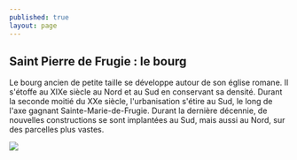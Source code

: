 ```yaml
---
published: true
layout: page
---
```

## Saint Pierre de Frugie : le bourg

Le bourg ancien de petite taille se développe autour de son église romane. Il s'étoffe au XIXe siècle au Nord et au Sud en conservant sa densité. Durant la seconde moitié du XXe siècle, l'urbanisation s'étire au Sud, le long de l'axe gagnant Sainte-Marie-de-Frugie. Durant la dernière décennie, de nouvelles constructions se sont implantées au Sud, mais aussi au Nord, sur des parcelles plus vastes.

![]({{site.baseurl}}/data/images/3/histoire/03_HISTOIRE_POP_EVOL_06.jpg)

